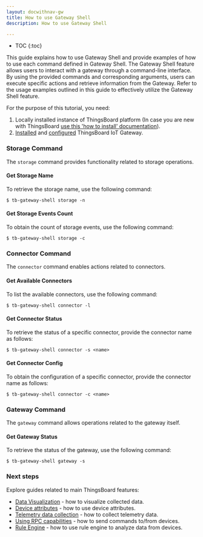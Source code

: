 ```yaml
---
layout: docwithnav-gw
title: How to use Gateway Shell
description: How to use Gateway Shell

---
```


* TOC
{:toc}


This guide explains how to use Gateway Shell and provide examples of how to use each command defined in Gateway Shell.
The Gateway Shell feature allows users to interact with a gateway through a command-line interface.
By using the provided commands and corresponding arguments, users can execute specific actions and retrieve information 
from the Gateway. Refer to the usage examples outlined in this guide to effectively utilize the Gateway Shell feature.

For the purpose of this tutorial, you need:  
1. Locally installed instance of ThingsBoard platform (In case you are new with ThingsBoard [use this 'how to install' documentation](/docs/user-guide/install/installation-options/)).
2. [Installed](/docs/iot-gateway/installation/) and [configured](/docs/iot-gateway/configuration/) ThingsBoard IoT Gateway.

### Storage Command
The `storage` command provides functionality related to storage operations.

#### Get Storage Name
To retrieve the storage name, use the following command:

```
$ tb-gateway-shell storage -n
```

#### Get Storage Events Count
To obtain the count of storage events, use the following command:

```
$ tb-gateway-shell storage -c
```

### Connector Command
The `connector` command enables actions related to connectors.

#### Get Available Connectors
To list the available connectors, use the following command:

```
$ tb-gateway-shell connector -l
```

#### Get Connector Status
To retrieve the status of a specific connector, provide the connector name as follows:

```
$ tb-gateway-shell connector -s <name>
```

#### Get Connector Config
To obtain the configuration of a specific connector, provide the connector name as follows:

```
$ tb-gateway-shell connector -c <name>
```

### Gateway Command
The `gateway` command allows operations related to the gateway itself.

#### Get Gateway Status
To retrieve the status of the gateway, use the following command:

```
$ tb-gateway-shell gateway -s
```

### Next steps

Explore guides related to main ThingsBoard features:

 - [Data Visualization](/docs/user-guide/visualization/) - how to visualize collected data.
 - [Device attributes](/docs/user-guide/attributes/) - how to use device attributes.
 - [Telemetry data collection](/docs/user-guide/telemetry/) - how to collect telemetry data.
 - [Using RPC capabilities](/docs/user-guide/rpc/) - how to send commands to/from devices.
 - [Rule Engine](/docs/user-guide/rule-engine/) - how to use rule engine to analyze data from devices.
